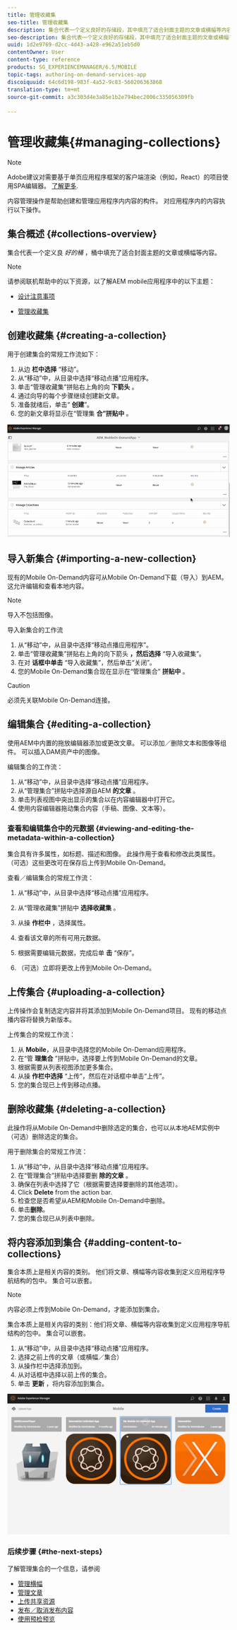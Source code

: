 ```yaml
---
title: 管理收藏集
seo-title: 管理收藏集
description: 集合代表一个定义良好的存储段，其中填充了适合封面主题的文章或横幅等内容。 可查看本页以了解更多信息。
seo-description: 集合代表一个定义良好的存储段，其中填充了适合封面主题的文章或横幅等内容。 可查看本页以了解更多信息。
uuid: 1d2e9769-d2cc-4d43-a428-e962a51eb5d0
contentOwner: User
content-type: reference
products: SG_EXPERIENCEMANAGER/6.5/MOBILE
topic-tags: authoring-on-demand-services-app
discoiquuid: 64c6d198-983f-4a52-9c83-560206363868
translation-type: tm+mt
source-git-commit: a3c303d4e3a85e1b2e794bec2006c335056309fb

---
```



# 管理收藏集{#managing-collections}

>[!NOTE]
>
>Adobe建议对需要基于单页应用程序框架的客户端渲染（例如，React）的项目使用SPA编辑器。 [了解更多](/help/sites-developing/spa-overview.md).

内容管理操作是帮助创建和管理应用程序内内容的构件。 对应用程序内的内容执行以下操作。

## 集合概述 {#collections-overview}

集合代表一个定义良 *好的桶* ，桶中填充了适合封面主题的文章或横幅等内容。

>[!NOTE]
>
>请参阅联机帮助中的以下资源，以了解AEM mobile应用程序中的以下主题：
>
>* [设计注意事项](https://helpx.adobe.com/digital-publishing-solution/help/design-app.html)
   >
   >
* [管理收藏集](https://helpx.adobe.com/digital-publishing-solution/help/creating-collections.html)
>



## 创建收藏集 {#creating-a-collection}

用于创建集合的常规工作流如下：

1. 从边 **栏中选择** “移动”。
1. 从“移动”中，从目录中选择“移动点播”应用程序。
1. 单击“管理收藏集”拼贴右上角的向 **下箭头** 。
1. 通过向导的每个步骤继续创建新文章。
1. 准备就绪后，单击“ **创建**”。
1. 您的新文章将显示在“管理集 **合”拼贴中** 。

![chlimage_1-1](assets/chlimage_1-1.gif)

## 导入新集合 {#importing-a-new-collection}

现有的Mobile On-Demand内容可从Mobile On-Demand下载（导入）到AEM。 这允许编辑和查看本地内容。

>[!NOTE]
>
>导入不包括图像。

导入新集合的工作流

1. 从“移动”中，从目录中选择“移动点播应用程序”。
1. 单击“管理收藏集”拼贴右上角的向下箭头 **，然后选择** “导入收藏集”。
1. 在对 **话框中单击** “导入收藏集”，然后单击“关闭”。
1. 您的Mobile On-Demand集合现在显示在“管理集合” **拼贴中** 。

>[!CAUTION]
>
>必须先关联Mobile On-Demand连接。

## 编辑集合 {#editing-a-collection}

使用AEM中内置的拖放编辑器添加或更改文章。 可以添加／删除文本和图像等组件。 可以插入DAM资产中的图像。

编辑集合的工作流：

1. 从“移动”中，从目录中选择“移动点播”应用程序。
1. 从“管理集合”拼贴中选择源自AEM **的文章** 。
1. 单击列表视图中突出显示的集合以在内容编辑器中打开它。
1. 使用内容编辑器拖动集合内容（手稿、图像、文本等）。

### 查看和编辑集合中的元数据 {#viewing-and-editing-the-metadata-within-a-collection}

集合具有许多属性，如标题、描述和图像。 此操作用于查看和修改此类属性。 （可选）这些更改可在保存后上传到Mobile On-Demand。

查看／编辑集合的常规工作流：

1. 从“移动”中，从目录中选择“移动点播”应用程序。
1. 从“管理收藏集”拼贴中 **选择收藏集** 。

1. 从操 **作栏中** ，选择属性。
1. 查看该文章的所有可用元数据。
1. 根据需要编辑元数据，完成后单 **击** “保存”。
1. （可选）立即将更改上传到Mobile On-Demand。

## 上传集合 {#uploading-a-collection}

上传操作会复制选定内容并将其添加到Mobile On-Demand项目。 现有的移动点播内容将替换为新版本。

上传集合的常规工作流：

1. 从 **Mobile**，从目录中选择您的Mobile On-Demand应用程序。
1. 在“管 **理集合** ”拼贴中，选择要上传到Mobile On-Demand的文章。
1. 根据需要从列表视图添加更多集合。
1. 从操 **作栏中选择** “上传”，然后在对话框中单击“上传”。
1. 您的集合现已上传到移动点播。

## 删除收藏集 {#deleting-a-collection}

此操作将从Mobile On-Demand中删除选定的集合，也可以从本地AEM实例中（可选）删除选定的集合。

用于删除集合的常规工作流：

1. 从“移动”中，从目录中选择“移动点播”应用程序。
1. 在“管理集合”拼贴中选择要删 **除的文章** 。
1. 确保在列表中选择了它（根据需要选择要删除的其他选项）。
1. Click **Delete** from the action bar.
1. 检查您是否希望从AEM和Mobile On-Demand中删除。
1. 单击&#x200B;**删除**。
1. 您的集合现已从列表中删除。

## 将内容添加到集合 {#adding-content-to-collections}

集合本质上是相关内容的类别。 他们将文章、横幅等内容收集到定义应用程序导航结构的包中。 集合可以嵌套。

>[!NOTE]
>
>内容必须上传到Mobile On-Demand，才能添加到集合。

集合本质上是相关内容的类别：他们将文章、横幅等内容收集到定义应用程序导航结构的包中。 集合可以嵌套。

1. 从“移动”中，从目录中选择“移动点播”应用程序。
1. 选择之前上传的文章（或横幅／集合）
1. 从操作栏中选择添加到。
1. 从对话框中选择以前上传的集合。
1. 单击 **更新** ，将内容添加到集合。

![chlimage_1-2](assets/chlimage_1-2.gif)

### 后续步骤 {#the-next-steps}

了解管理集合的一个信息，请参阅

* [管理横幅](/help/mobile/mobile-on-demand-managing-banners.md)
* [管理文章](/help/mobile/mobile-on-demand-managing-articles.md)
* [上传共享资源](/help/mobile/mobile-on-demand-shared-resources.md)
* [发布／取消发布内容](/help/mobile/mobile-on-demand-publishing-unpublishing.md)
* [使用预检预览](/help/mobile/aem-mobile-manage-ondemand-services.md)
